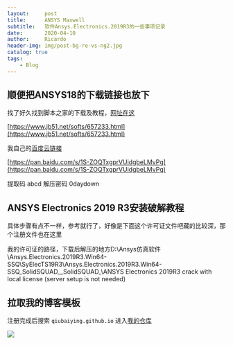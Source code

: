 ```yaml
---
layout:     post
title:      ANSYS Maxwell
subtitle:   软件Ansys.Electronics.2019R3的一些事项记录
date:       2020-04-10
author:     Ricardo
header-img: img/post-bg-re-vs-ng2.jpg
catalog: true
tags:
    - Blog
---
```


<!-- > 正所谓前人栽树，后人乘凉。
> 
> 
> 
>  -->

## 顺便把ANSYS18的下载链接也放下
找了好久找到脚本之家的下载及教程，[网址在这](https://www.jb51.net/softs/657233.html)

[https://www.jb51.net/softs/657233.html](https://www.jb51.net/softs/657233.html)

我自己的[百度云链接](https://pan.baidu.com/s/1S-ZOQTxgprVUidgbeLMvPg)

[https://pan.baidu.com/s/1S-ZOQTxgprVUidgbeLMvPg](https://pan.baidu.com/s/1S-ZOQTxgprVUidgbeLMvPg)

提取码 abcd
解压密码 0daydown

## ANSYS Electronics 2019 R3安装破解教程
具体步骤有点不一样，参考就行了，好像是下面这个许可证文件吧藏的比较深，那个注册文件也在这里

我的许可证的路径，下载后解压的地方D:\Ansys仿真软件\Ansys.Electronics.2019R3.Win64-SSQ\SyElecTS19R3\Ansys.Electronics.2019R3.Win64-SSQ\_SolidSQUAD_\_SolidSQUAD_\ANSYS Electronics 2019R3 crack with local license (server setup is not needed)


## 拉取我的博客模板

注册完成后搜索 `qiubaiying.github.io` 进入[我的仓库](https://github.com/qiubaiying/qiubaiying.github.io)


![](http://upload-images.jianshu.io/upload_images/2178672-1b234fb8549e58aa.jpg?imageMogr2/auto-orient/strip%7CimageView2/2/w/1240)

